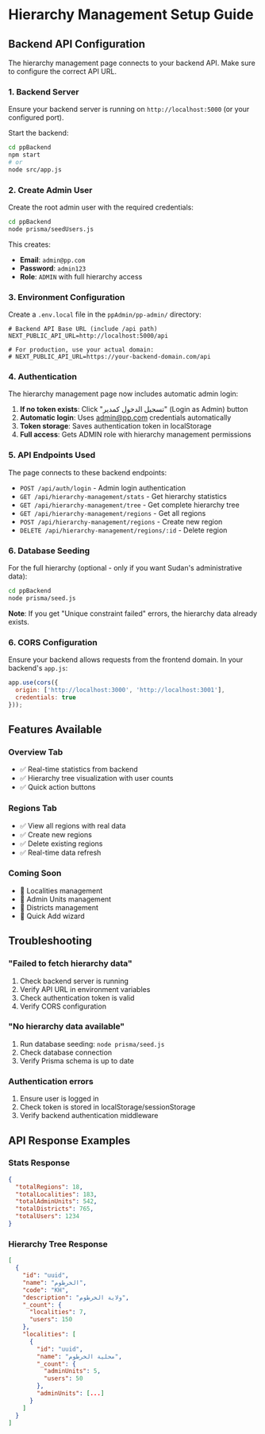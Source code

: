 # Hierarchy Management Setup Guide

## Backend API Configuration

The hierarchy management page connects to your backend API. Make sure to configure the correct API URL.

### 1. Backend Server

Ensure your backend server is running on `http://localhost:5000` (or your configured port).

Start the backend:
```bash
cd ppBackend
npm start
# or
node src/app.js
```

### 2. Create Admin User

Create the root admin user with the required credentials:

```bash
cd ppBackend
node prisma/seedUsers.js
```

This creates:
- **Email**: `admin@pp.com`
- **Password**: `admin123`
- **Role**: `ADMIN` with full hierarchy access

### 3. Environment Configuration

Create a `.env.local` file in the `ppAdmin/pp-admin/` directory:

```env
# Backend API Base URL (include /api path)
NEXT_PUBLIC_API_URL=http://localhost:5000/api

# For production, use your actual domain:
# NEXT_PUBLIC_API_URL=https://your-backend-domain.com/api
```

### 4. Authentication

The hierarchy management page now includes automatic admin login:

1. **If no token exists**: Click "تسجيل الدخول كمدير" (Login as Admin) button
2. **Automatic login**: Uses admin@pp.com credentials automatically
3. **Token storage**: Saves authentication token in localStorage
4. **Full access**: Gets ADMIN role with hierarchy management permissions

### 5. API Endpoints Used

The page connects to these backend endpoints:

- `POST /api/auth/login` - Admin login authentication
- `GET /api/hierarchy-management/stats` - Get hierarchy statistics
- `GET /api/hierarchy-management/tree` - Get complete hierarchy tree
- `GET /api/hierarchy-management/regions` - Get all regions
- `POST /api/hierarchy-management/regions` - Create new region
- `DELETE /api/hierarchy-management/regions/:id` - Delete region

### 6. Database Seeding

For the full hierarchy (optional - only if you want Sudan's administrative data):

```bash
cd ppBackend
node prisma/seed.js
```

**Note**: If you get "Unique constraint failed" errors, the hierarchy data already exists.

### 6. CORS Configuration

Ensure your backend allows requests from the frontend domain. In your backend's `app.js`:

```javascript
app.use(cors({
  origin: ['http://localhost:3000', 'http://localhost:3001'],
  credentials: true
}));
```

## Features Available

### Overview Tab
- ✅ Real-time statistics from backend
- ✅ Hierarchy tree visualization with user counts
- ✅ Quick action buttons

### Regions Tab
- ✅ View all regions with real data
- ✅ Create new regions
- ✅ Delete existing regions
- ✅ Real-time data refresh

### Coming Soon
- 🚧 Localities management
- 🚧 Admin Units management  
- 🚧 Districts management
- 🚧 Quick Add wizard

## Troubleshooting

### "Failed to fetch hierarchy data"
1. Check backend server is running
2. Verify API URL in environment variables
3. Check authentication token is valid
4. Verify CORS configuration

### "No hierarchy data available"
1. Run database seeding: `node prisma/seed.js`
2. Check database connection
3. Verify Prisma schema is up to date

### Authentication errors
1. Ensure user is logged in
2. Check token is stored in localStorage/sessionStorage  
3. Verify backend authentication middleware

## API Response Examples

### Stats Response
```json
{
  "totalRegions": 18,
  "totalLocalities": 183,
  "totalAdminUnits": 542,
  "totalDistricts": 765,
  "totalUsers": 1234
}
```

### Hierarchy Tree Response
```json
[
  {
    "id": "uuid",
    "name": "الخرطوم",
    "code": "KH",
    "description": "ولاية الخرطوم",
    "_count": {
      "localities": 7,
      "users": 150
    },
    "localities": [
      {
        "id": "uuid",
        "name": "محلية الخرطوم",
        "_count": {
          "adminUnits": 5,
          "users": 50
        },
        "adminUnits": [...]
      }
    ]
  }
]
```
